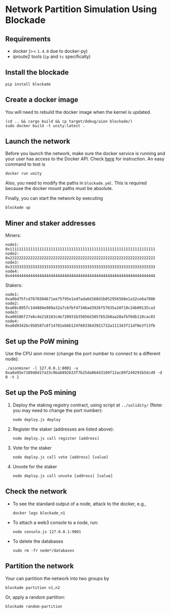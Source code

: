 # Network Partition Simulation Using Blockade

## Requirements

- docker (>= `1.4.0` due to docker-py)
- iproute2 tools (`ip` and `tc` specifically)

## Install the blockade

```
pip install blockade
```

## Create a docker image

You will need to rebuild the docker image when the kernel is updated.

```
(cd .. && cargo build && cp target/debug/aion blockade/)
sudo docker build -t unity:latest .
```

## Launch the network

Before you launch the network, make sure the docker service is running 
and your user has access to the Docker API. 
Check [here](https://stackoverflow.com/questions/21871479/docker-cant-connect-to-docker-daemon)
for instruction. An easy command to test is
```
docker run unity
```

Also, you need to modify the paths in `blockade.yml`. This is required because
the docker mount paths must be absolute.

Finally, you can start the network by executing

```
blockade up
```

## Miner and staker addresses

Miners:
```
node1: 0x1111111111111111111111111111111111111111111111111111111111111111
node2: 0x2222222222222222222222222222222222222222222222222222222222222222
node3: 0x3333333333333333333333333333333333333333333333333333333333333333
node4: 0x4444444444444444444444444444444444444444444444444444444444444444
```

Stakers:
```
node1: 0xa0bd75fcd7676504671ee75f95e1ed7ada6d168d1b852956568e1a32ce6a7886
node2: 0xa08c895fc144884e989a32a7cbfbf47346ad3926f57635a10f10c24b09135ca3
node3: 0xa06586f27e6c4e218183cde720931b35056d3857b52b8aa28afbf0db110cac03
node4: 0xa0d9342bc958587c8f14781eb6b124f68336d3921732a111343f11df0e3f13fb
```

## Set up the PoW mining

Use the CPU aion miner (change the port number to connect to a different node):
```
./aionminer -l 127.0.0.1:8001 -u 0xa0a95e710948d17a33c9bab892b33f7b25da064d3109f12ac89f249291b5dcd9 -d 0 -t 1
```

## Set up the PoS mining

1. Deploy the staking registry contract, using script at `../solidity/` (Note:
you may need to change the port number):

    ```
    node deploy.js deploy
    ```

2. Register the staker (addresses are listed above):

    ```
    node deploy.js call register [address]
    ```

3. Vote for the staker

    ```
    node deploy.js call vote [address] [value]
    ```

4. Unvote for the staker

    ```
    node deploy.js call unvote [address] [value]
    ```

## Check the network

- To see the standard output of a node, attack to the docker, e.g.,

    ```
    docker logs blockade_n1
    ```

- To attach a web3 console to a node, run:

    ```
    node console.js 127.0.0.1:9001
    ```
    
- To delete the databases

    ```
    sudo rm -fr node*/databases
    ```

## Partition the network

Your can partition the network into two groups by

```
blockade partition n1,n2
```

Or, apply a random partition:
```
blockade random-partition
```